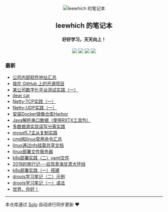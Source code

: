 <p align="center"><img alt="leewhich 的笔记本" src="https://static.b3log.org/images/brand/solo-32.png"></p><h2 align="center">
leewhich 的笔记本
</h2>

<h4 align="center">好好学习，天天向上！</h4>
<p align="center"><a title="leewhich 的笔记本" target="_blank" href="https://github.com/leewhich/solo-blog"><img src="https://img.shields.io/github/last-commit/leewhich/solo-blog.svg?style=flat-square&color=FF9900"></a>
<a title="GitHub repo size in bytes" target="_blank" href="https://github.com/leewhich/solo-blog"><img src="https://img.shields.io/github/repo-size/leewhich/solo-blog.svg?style=flat-square"></a>
<a title="Solo Version" target="_blank" href="https://github.com/b3log/solo/releases"><img src="https://img.shields.io/badge/solo-3.6.5-f1e05a.svg?style=flat-square&color=blueviolet"></a>
<a title="Hits" target="_blank" href="https://github.com/b3log/hits"><img src="https://hits.b3log.org/leewhich/solo-blog.svg"></a></p>

### 最新

* [公司内部软件地址汇总](http://www.leewhich.cn/articles/2019/10/18/1571391507412.html)
* [我在 GitHub 上的开源项目](http://www.leewhich.cn/my-github-repos)
* [某公司数字化平台测试实践（一）](http://www.leewhich.cn/articles/2019/10/17/1571284827412.html)
* [dear car](http://www.leewhich.cn/articles/2019/10/15/1571150711959.html)
* [Netty-TCP实践（一）](http://www.leewhich.cn/articles/2019/10/15/1571122531473.html)
* [Netty-UDP实践（一）](http://www.leewhich.cn/articles/2019/10/15/1571122245722.html)
* [安装Docker镜像仓库Harbor](http://www.leewhich.cn/articles/2019/10/15/1571121743523.html)
* [Java解析串口数据（使用RXTX工具包）](http://www.leewhich.cn/articles/2019/10/15/1571121422881.html)
* [多数据源实现读写分离实践](http://www.leewhich.cn/articles/2019/10/15/1571119936690.html)
* [mysql5.7主从复制实践](http://www.leewhich.cn/articles/2019/10/15/1571119060644.html)
* [cmd和linux常用命令汇总](http://www.leewhich.cn/articles/2019/10/15/1571116734151.html)
* [linux通过nfs挂载共享文档](http://www.leewhich.cn/articles/2019/10/15/1571116600574.html)
* [linux部署文件服务器](http://www.leewhich.cn/articles/2019/10/15/1571116356851.html)
* [k8s部署实践（二）yaml文件](http://www.leewhich.cn/articles/2019/10/15/1571112720904.html)
* [2019的旅行记---自驾青海甘肃大环线](http://www.leewhich.cn/articles/2019/10/15/1571109954290.html)
* [k8s部署实践（一）搭建](http://www.leewhich.cn/articles/2019/10/15/1571108228226.html)
* [drools学习笔记（二）示例](http://www.leewhich.cn/articles/2019/10/15/1571102872058.html)
* [drools学习笔记（一）语法](http://www.leewhich.cn/articles/2019/10/14/1571046304096.html)
* [世界，你好！](http://www.leewhich.cn/hello-solo)



---

本仓库通过 [Solo](https://github.com/b3log/solo) 自动进行同步更新 ❤️ 